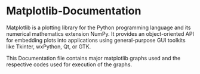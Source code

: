 # Matplotlib-Documentation
Matplotlib is a plotting library for the Python programming language and its numerical mathematics extension NumPy. It provides an object-oriented API for embedding plots into applications using general-purpose GUI toolkits like Tkinter, wxPython, Qt, or GTK.


This Documentation file contains major matplotlib graphs used and the respective codes used for execution of the graphs.
